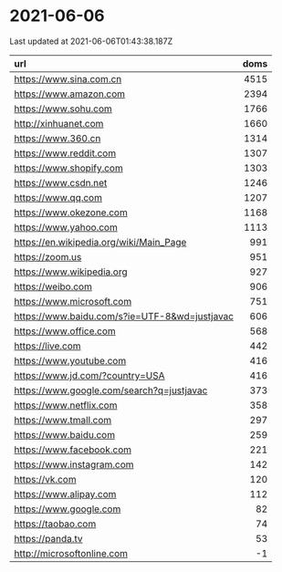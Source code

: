 # 2021-06-06

<!-- BEGIN -->
Last updated at 2021-06-06T01:43:38.187Z

url | doms
:- | -:
https://www.sina.com.cn | 4515
https://www.amazon.com | 2394
https://www.sohu.com | 1766
http://xinhuanet.com | 1660
https://www.360.cn | 1314
https://www.reddit.com | 1307
https://www.shopify.com | 1303
https://www.csdn.net | 1246
https://www.qq.com | 1207
https://www.okezone.com | 1168
https://www.yahoo.com | 1113
https://en.wikipedia.org/wiki/Main_Page | 991
https://zoom.us | 951
https://www.wikipedia.org | 927
https://weibo.com | 906
https://www.microsoft.com | 751
https://www.baidu.com/s?ie=UTF-8&wd=justjavac | 606
https://www.office.com | 568
https://live.com | 442
https://www.youtube.com | 416
https://www.jd.com/?country=USA | 416
https://www.google.com/search?q=justjavac | 373
https://www.netflix.com | 358
https://www.tmall.com | 297
https://www.baidu.com | 259
https://www.facebook.com | 221
https://www.instagram.com | 142
https://vk.com | 120
https://www.alipay.com | 112
https://www.google.com | 82
https://taobao.com | 74
https://panda.tv | 53
http://microsoftonline.com | -1
<!-- END -->
